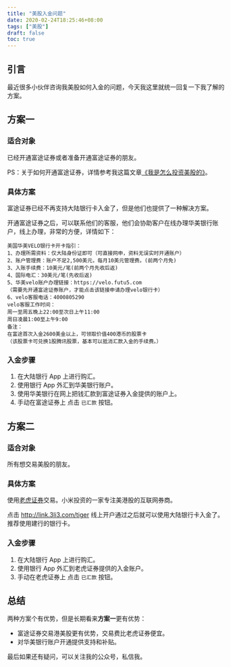 ```yaml
---
title: "美股入金问题"
date: 2020-02-24T18:25:46+08:00
tags: ["美股"] 
draft: false
toc: true
---
```


## 引言

最近很多小伙伴咨询我美股如何入金的问题，今天我这里就统一回复一下我了解的方案。

## 方案一

### 适合对象

已经开通富途证券或者准备开通富途证券的朋友。

PS：关于如何开通富途证券，详情参考我这篇文章[《我是怎么投资美股的》](https://blog.forecho.com/how-do-i-invest-in-american-stocks.html)。

<!--more-->

### 具体方案

富途证券已经不再支持大陆银行卡入金了，但是他们也提供了一种解决方案。

开通富途证券之后，可以联系他们的客服，他们会协助客户在线办理华美银行账户，线上办理，非常的方便，详情如下：

```
美国华美VELO银行卡开卡指引：
1、办理所需资料：仅大陆身份证即可（可直接网申，资料无误实时开通账户）
2、账户管理费：账户不足2,500美元，每月10美元管理费。(前两个月免)
3、入账手续费：10美元/笔(前两个月先收后返)
4、国际电汇：30美元/笔(先收后返)
5、华美velo账户办理链接：https://velo.futu5.com
（需要先开通富途证券账户，才能点击该链接申请办理velo银行卡）
6、velo客服电话：4000805290
velo客服工作时间：
周一至周五晚上22:00至次日上午11:00
周日凌晨1:00至上午9:00
备注：
在富途首次入金2600美金以上，可领取价值400港币的股票卡
（该股票卡可兑换1股腾讯股票，基本可以抵消汇款入金的手续费。）
```

### 入金步骤

1. 在大陆银行 App 上进行购汇。
2. 使用银行 App 外汇到华美银行账户。
3. 使用华美银行在网上把钱汇款到富途证券入金提供的账户上。
4. 手动在富途证券上 点击 `已汇款` 按钮。

## 方案二

### 适合对象

所有想交易美股的朋友。

### 具体方案

使用[老虎证券](http://link.3li3.com/tiger)交易。小米投资的一家专注美港股的互联网券商。

点击 <http://link.3li3.com/tiger> 线上开户通过之后就可以使用大陆银行卡入金了。推荐使用建行的银行卡。


### 入金步骤

1. 在大陆银行 App 上进行购汇。
2. 使用银行 App 外汇到老虎证券提供的入金账户。
4. 手动在老虎证券上 点击 `已汇款` 按钮。

## 总结

两种方案个有优势，但是长期看来**方案一**更有优势：

- 富途证券交易港美股更有优势，交易费比老虎证券便宜。
- 对华美银行账户开通提供支持和补贴。


最后如果还有疑问，可以关注我的公众号，私信我。
